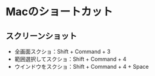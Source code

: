 # Macのショートカット

## スクリーンショット
- 全画面スクショ：Shift + Command + 3
- 範囲選択してスクショ：Shift + Command + 4
- ウインドウをスクショ：Shift + Command + 4 + Space

